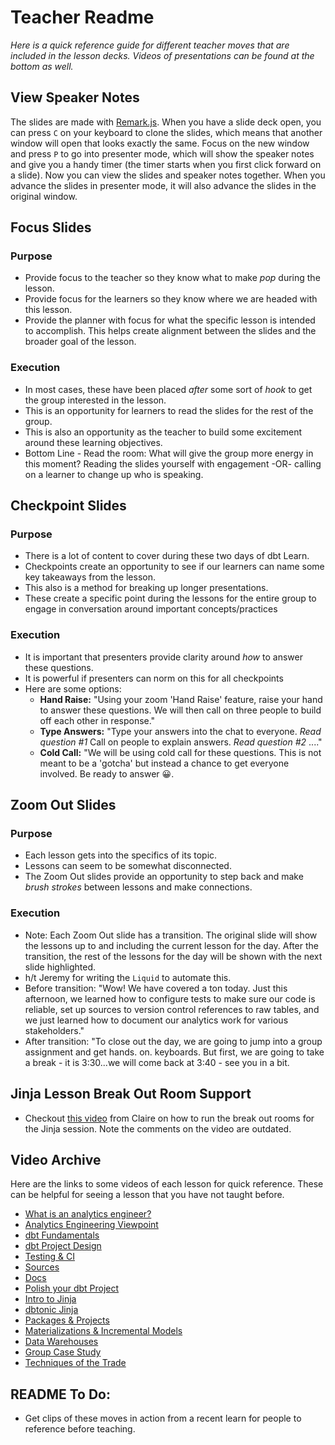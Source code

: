 # Teacher Readme
_Here is a quick reference guide for different teacher moves that are included in the lesson decks.  Videos of presentations can be found at the bottom as well._

## View Speaker Notes
The slides are made with [Remark.js](https://github.com/gnab/remark). When you have a slide deck open, you can press `C` on your keyboard to clone the slides, which means that another window will open that looks exactly the same.  Focus on the new window and press `P` to go into presenter mode, which will show the speaker notes and give you a handy timer (the timer starts when you first click forward on a slide). Now you can view the slides and speaker notes together. When you advance the slides in presenter mode, it will also advance the slides in the original window.

## Focus Slides
### Purpose
- Provide focus to the teacher so they know what to make *pop* during the lesson.
- Provide focus for the learners so they know where we are headed with this lesson.
- Provide the planner with focus for what the specific lesson is intended to accomplish.  This helps create alignment between the slides and the broader goal of the lesson.

### Execution
- In most cases, these have been placed *after* some sort of *hook* to get the group interested in the lesson.
- This is an opportunity for learners to read the slides for the rest of the group.
- This is also an opportunity as the teacher to build some excitement around these learning objectives.
- Bottom Line - Read the room: What will give the group more energy in this moment?  Reading the slides yourself with engagement -OR- calling on a learner to change up who is speaking.

## Checkpoint Slides

### Purpose
- There is a lot of content to cover during these two days of dbt Learn.
- Checkpoints create an opportunity to see if our learners can name some key takeaways from the lesson.
- This also is a method for breaking up longer presentations.
- These create a specific point during the lessons for the entire group to engage in conversation around important concepts/practices

### Execution
- It is important that presenters provide clarity around *how* to answer these questions.
- It is powerful if presenters can norm on this for all checkpoints
- Here are some options:
  - **Hand Raise:** "Using your zoom 'Hand Raise' feature, raise your hand to answer these questions.  We will then call on three people to build off each other in response."
  - **Type Answers:** "Type your answers into the chat to everyone.  *Read question #1*  Call on people to explain answers.  *Read question #2* ...."
  - **Cold Call:** "We will be using cold call for these questions.  This is not meant to be a 'gotcha' but instead a chance to get everyone involved.  Be ready to answer 😀.

## Zoom Out Slides

### Purpose
- Each lesson gets into the specifics of its topic.
- Lessons can seem to be somewhat disconnected.
- The Zoom Out slides provide an opportunity to step back and make *brush strokes* between lessons and make connections.

### Execution
- Note: Each Zoom Out slide has a transition.  The original slide will show the lessons up to and including the current lesson for the day.  After the transition, the rest of the lessons for the day will be shown with the next slide highlighted.
- h/t Jeremy for writing the `Liquid` to automate this.
- Before transition: "Wow!  We have covered a ton today.  Just this afternoon, we learned how to configure tests to make sure our code is reliable, set up sources to version control references to raw tables, and we just learned how to document our analytics work for various stakeholders."
- After transition: "To close out the day, we are going to jump into a group assignment and get hands. on. keyboards.  But first, we are going to take a break - it is 3:30...we will come back at 3:40 - see you in a bit.

## Jinja Lesson Break Out Room Support
- Checkout [this video](https://www.loom.com/share/d6b97d5966834f538b23b5012fdc0b5e) from Claire on how to run the break out rooms for the Jinja session.  Note the comments on the video are outdated.

## Video Archive
Here are the links to some videos of each lesson for quick reference.  These can be helpful for seeing a lesson that you have not taught before.
* [What is an analytics engineer?](https://youtu.be/HUD6BCRDTFk)
* [Analytics Engineering Viewpoint](https://youtu.be/XR1MmpVpZCE)
* [dbt Fundamentals](https://youtu.be/8PHS-uzmQRE)
* [dbt Project Design](https://youtu.be/tdYuH_CeOSg)
* [Testing & CI](https://youtu.be/OU6YGFgXdh4)
* [Sources](https://youtu.be/He3a2XvFRHE)
* [Docs](https://youtu.be/zbJ9J4bd3U4)
* [Polish your dbt Project](https://youtu.be/QMdezKzOMfQ)
* [Intro to Jinja](https://youtu.be/v-wnXzYWBpw)
* [dbtonic Jinja](https://youtu.be/Bt-Nbh6Erzc)
* [Packages & Projects](https://youtu.be/VRe7pziC6ug)
* [Materializations & Incremental Models](https://youtu.be/OVB4FS_wmU8)
* [Data Warehouses](https://youtu.be/oKNGH4_0Tvo)
* [Group Case Study](https://youtu.be/SBUf5E65-NE)
* [Techniques of the Trade](https://youtu.be/KFLg_qomPOc)

## README To Do:
* Get clips of these moves in action from a recent learn for people to reference before teaching.
